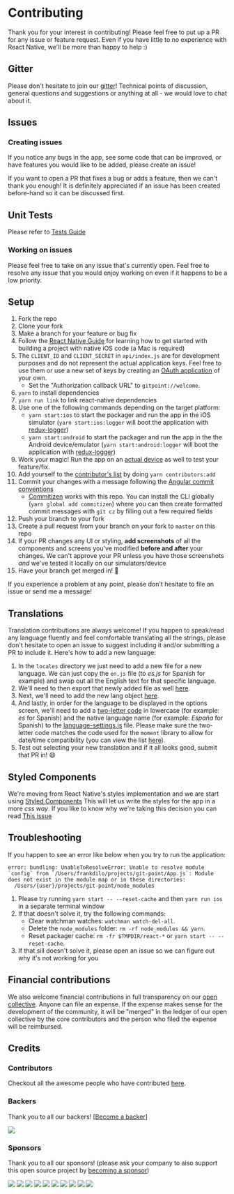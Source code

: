 # Contributing

Thank you for your interest in contributing! Please feel free to put up a PR for any issue or feature request.
Even if you have little to no experience with React Native, we'll be more than happy to help :)

## Gitter

Please don't hesitate to join our [gitter](https://gitter.im/git-point)! Technical points of discussion, general questions and suggestions or anything at all - we would love to chat about it.

## Issues

### Creating issues

If you notice any bugs in the app, see some code that can be improved, or have features you would like to be added, please create an issue!

If you want to open a PR that fixes a bug or adds a feature, then we can't thank you enough! It is definitely appreciated if an issue has been created before-hand so it can be discussed first.

## Unit Tests
Please refer to [Tests Guide](TESTS.md)

### Working on issues

Please feel free to take on any issue that's currently open. Feel free to resolve any issue that you would enjoy working on even if it happens to be a low priority.

## Setup

1. Fork the repo
2. Clone your fork
3. Make a branch for your feature or bug fix
4. Follow the [React Native Guide](https://facebook.github.io/react-native/docs/getting-started.html) for learning how to get started with building a project with native iOS code (a Mac is required)
5. The `CLIENT_ID` and `CLIENT_SECRET` in `api/index.js` are for development purposes and do not represent the actual application keys. Feel free to use them or use a new set of keys by creating an [OAuth application](https://github.com/settings/applications/new) of your own.
    - Set the "Authorization callback URL" to `gitpoint://welcome`.
6. `yarn` to install dependencies
7. `yarn run link` to link react-native dependencies
8. Use one of the following commands depending on the target platform:
    - `yarn start:ios` to start the packager and run the app in the iOS simulator (`yarn start:ios:logger` will boot the application with [redux-logger](https://github.com/evgenyrodionov/redux-logger))
    - `yarn start:android` to start the packager and run the app in the the Android device/emulator (`yarn start:android:logger` will boot the application with [redux-logger](https://github.com/evgenyrodionov/redux-logger))
9. Work your magic! Run the app on an [actual device](http://facebook.github.io/react-native/releases/0.46/docs/running-on-device.html#running-on-device) as well to test your feature/fix.
10. Add yourself to the [contributor's list](https://github.com/gitpoint/git-point/blob/master/CONTRIBUTORS.md) by doing `yarn contributors:add`
11. Commit your changes with a message following the [Angular commit conventions](https://github.com/angular/angular.js/blob/master/CONTRIBUTING.md#-git-commit-guidelines)
    - [Commitizen](https://github.com/commitizen/cz-cli) works with this repo. You can install the CLI globally (`yarn global add commitizen`) where you can then create formatted commit messages with `git cz` by filling out a few required fields
12. Push your branch to your fork
13. Create a pull request from your branch on your fork to `master` on this repo
14. If your PR changes any UI or styling, **add screenshots** of all the components and screens you've modified **before and after** your changes. We can't approve your PR unless you have those screenshots _and_ we've tested it locally on our simulators/device
15. Have your branch get merged in! :star2:

If you experience a problem at any point, please don't hesitate to file an issue or send me a message!

## Translations

Translation contributions are always welcome! If you happen to speak/read any language fluently and feel comfortable translating all the strings, please don't hesitate to open an issue to suggest including it and/or submitting a PR to include it. Here's how to add a new language:

1. In the `locales` directory we just need to add a new file for a new language. We can just copy the `en.js` file (to _es.js_ for Spanish for example) and swap out all the English text for that specific language.
2. We'll need to then export that newly added file as well [here](https://github.com/gitpoint/git-point/blob/master/src/locale/languages/index.js).
3. Next, we'll need to add the new lang object [here](https://github.com/gitpoint/git-point/blob/023c7f4ae52694f75a1bc9748b072f6f66687b0a/src/locale/index.js#L7).
4. And lastly, in order for the language to be displayed in the options screen, we'll need to add a [two-letter code](https://en.wikipedia.org/wiki/ISO_3166-1_alpha-2#Officially_assigned_code_elements) in lowercase (for example: _es_ for Spanish) and the native language name (for example: _España_ for Spanish) to the [language-settings.js](https://github.com/gitpoint/git-point/blob/master/src/auth/screens/language-settings.js) file. Please make sure the two-letter code matches the code used for the `moment` library to allow for date/time compatibility (you can view the list [here](https://github.com/moment/moment/tree/develop/locale)).
5. Test out selecting your new translation and if it all looks good, submit that PR in! :smile:

## Styled Components

We're moving from React Native's styles implementation and we are start using [Styled Components](https://www.styled-components.com/) This will let us write the styles for the app in a more _css way_. If you like to know why we're taking this decision you can read [This issue](https://github.com/gitpoint/git-point/issues/480)

## Troubleshooting

If you happen to see an error like below when you try to run the application:

```
error: bundling: UnableToResolveError: Unable to resolve module `config` from `/Users/frankdilo/projects/git-point/App.js`: Module does not exist in the module map or in these directories:
  /Users/{user}/projects/git-point/node_modules
```

1. Please try running `yarn start -- --reset-cache` and then `yarn run ios` in a separate terminal window
2. If that doesn't solve it, try the following commands:
    - Clear watchman watches: `watchman watch-del-all`.
    - Delete the `node_modules` folder: `rm -rf node_modules && yarn`.
    - Reset packager cache: `rm -fr $TMPDIR/react-*` or `yarn start -- --reset-cache`.
3. If that sill doesn't solve it, please open an issue so we can figure out why it's not working for you


## Financial contributions

We also welcome financial contributions in full transparency on our [open collective](https://opencollective.com/git-point).
Anyone can file an expense. If the expense makes sense for the development of the community, it will be "merged" in the ledger of our open collective by the core contributors and the person who filed the expense will be reimbursed.


## Credits


### Contributors

Checkout all the awesome people who have contributed [here](./CONTRIBUTORS.md).

### Backers

Thank you to all our backers! [[Become a backer](https://opencollective.com/git-point#backer)]

<a href="https://opencollective.com/git-point#backers" target="_blank"><img src="https://opencollective.com/git-point/backers.svg?width=890"></a>


### Sponsors

Thank you to all our sponsors! (please ask your company to also support this open source project by [becoming a sponsor](https://opencollective.com/git-point#sponsor))

<a href="https://opencollective.com/git-point/sponsor/0/website" target="_blank"><img src="https://opencollective.com/git-point/sponsor/0/avatar.svg"></a>
<a href="https://opencollective.com/git-point/sponsor/1/website" target="_blank"><img src="https://opencollective.com/git-point/sponsor/1/avatar.svg"></a>
<a href="https://opencollective.com/git-point/sponsor/2/website" target="_blank"><img src="https://opencollective.com/git-point/sponsor/2/avatar.svg"></a>
<a href="https://opencollective.com/git-point/sponsor/3/website" target="_blank"><img src="https://opencollective.com/git-point/sponsor/3/avatar.svg"></a>
<a href="https://opencollective.com/git-point/sponsor/4/website" target="_blank"><img src="https://opencollective.com/git-point/sponsor/4/avatar.svg"></a>
<a href="https://opencollective.com/git-point/sponsor/5/website" target="_blank"><img src="https://opencollective.com/git-point/sponsor/5/avatar.svg"></a>
<a href="https://opencollective.com/git-point/sponsor/6/website" target="_blank"><img src="https://opencollective.com/git-point/sponsor/6/avatar.svg"></a>
<a href="https://opencollective.com/git-point/sponsor/7/website" target="_blank"><img src="https://opencollective.com/git-point/sponsor/7/avatar.svg"></a>
<a href="https://opencollective.com/git-point/sponsor/8/website" target="_blank"><img src="https://opencollective.com/git-point/sponsor/8/avatar.svg"></a>
<a href="https://opencollective.com/git-point/sponsor/9/website" target="_blank"><img src="https://opencollective.com/git-point/sponsor/9/avatar.svg"></a>
